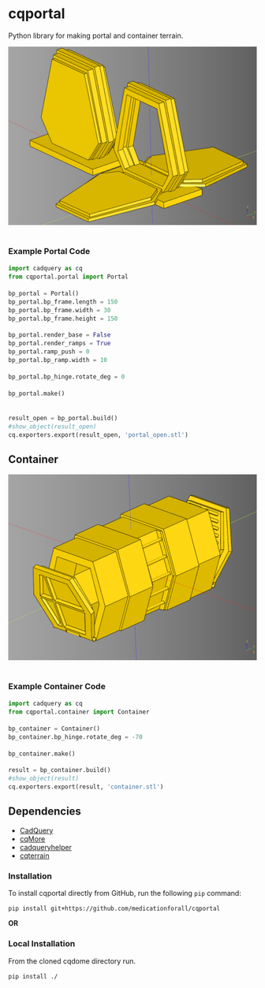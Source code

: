 # cqportal
Python library for making portal and container terrain.

![](./documentation/image/01.png)<br /><br />

### Example Portal Code

``` python
import cadquery as cq
from cqportal.portal import Portal

bp_portal = Portal()
bp_portal.bp_frame.length = 150
bp_portal.bp_frame.width = 30
bp_portal.bp_frame.height = 150

bp_portal.render_base = False
bp_portal.render_ramps = True
bp_portal.ramp_push = 0
bp_portal.bp_ramp.width = 10

bp_portal.bp_hinge.rotate_deg = 0

bp_portal.make()


result_open = bp_portal.build()
#show_object(result_open)
cq.exporters.export(result_open, 'portal_open.stl')
```

## Container
![](./documentation/image/34.png)<br /><br />

### Example Container Code

``` python
import cadquery as cq
from cqportal.container import Container

bp_container = Container()
bp_container.bp_hinge.rotate_deg = -70

bp_container.make()

result = bp_container.build()
#show_object(result)
cq.exporters.export(result, 'container.stl')
```

## Dependencies
* [CadQuery](https://github.com/CadQuery/cadquery)
* [cqMore](https://github.com/JustinSDK/cqMore)
* [cadqueryhelper](https://github.com/medicationforall/cadqueryhelper)
* [cqterrain](https://github.com/medicationforall/cqterrain)


### Installation
To install cqportal directly from GitHub, run the following `pip` command:

	pip install git+https://github.com/medicationforall/cqportal

**OR**

### Local Installation
From the cloned cqdome directory run.

	pip install ./
